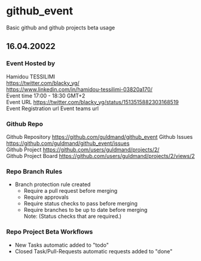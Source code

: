 # github_event
Basic github and github projects beta usage


## 16.04.20022
  
  ###  Event Hosted by
  Hamidou TESSILIMI  <br>
  https://twitter.com/blacky_yg/  <br>
  https://www.linkedin.com/in/hamidou-tessilimi-03820a170/   <br>
  Event time 17:00 - 18:30 GMT+2 <br>
  Event URL https://twitter.com/blacky_yg/status/1513515882303168519 <br>
  Event Registration url
  Event teams url
  
  ###  Github Repo
  Github Repository https://github.com/guldmand/github_event
  Github Issues https://github.com/guldmand/github_event/issues <br>
  Github Project https://github.com/users/guldmand/projects/2/ <br>
  Github Project Board https://github.com/users/guldmand/projects/2/views/2 <br>
  
 ### Repo Branch Rules
 *  Branch protection rule created  <br>
    * Require a pull request before merging   <br>
    * Require approvals   <br>
    * Require status checks to pass before merging   <br>
    * Require branches to be up to date before merging   <br>
    Note: (Status checks that are required.) <br>

### Repo Project Beta Workflows
  * New Tasks automatic added to "todo"  <br>
  * Closed Task/Pull-Requests automatic requests added to "done"  <br>
